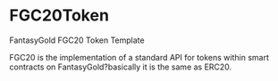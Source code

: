 # FGC20Token
FantasyGold FGC20 Token Template

FGC20 is the implementation of a standard API for tokens within smart contracts on FantasyGold?basically it is the same as ERC20. 
